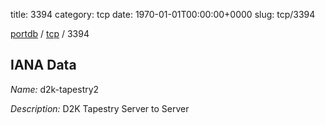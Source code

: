 title: 3394
category: tcp
date: 1970-01-01T00:00:00+0000
slug: tcp/3394

[portdb](/) / [tcp](/category/tcp.html) / 3394


## IANA Data

_Name:_ d2k-tapestry2

_Description:_ D2K Tapestry Server to Server

